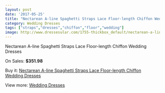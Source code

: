 ```yaml
---
layout: post
date: '2017-05-25'
title: "Nectarean A-line Spaghetti Straps Lace Floor-length Chiffon Wedding Dresses"
category: Wedding Dresses
tags: ["straps","dresses","chiffon","floor","wedding"]
image: http://www.dressesular.com/1755-thickbox_default/nectarean-a-line-spaghetti-straps-lace-floor-length-chiffon-wedding-dresses.jpg
---
```

Nectarean A-line Spaghetti Straps Lace Floor-length Chiffon Wedding Dresses

On Sales: **$351.98**
<a href="https://www.dressesular.com/wedding-dresses/637-nectarean-a-line-spaghetti-straps-lace-floor-length-chiffon-wedding-dresses.html"><amp-img layout="responsive" width="600" height="600" src="//www.dressesular.com/1755-thickbox_default/nectarean-a-line-spaghetti-straps-lace-floor-length-chiffon-wedding-dresses.jpg" alt="Nectarean A-line Spaghetti Straps Lace Floor-length Chiffon Wedding Dresses 0" /></a>
<a href="https://www.dressesular.com/wedding-dresses/637-nectarean-a-line-spaghetti-straps-lace-floor-length-chiffon-wedding-dresses.html"><amp-img layout="responsive" width="600" height="600" src="//www.dressesular.com/1756-thickbox_default/nectarean-a-line-spaghetti-straps-lace-floor-length-chiffon-wedding-dresses.jpg" alt="Nectarean A-line Spaghetti Straps Lace Floor-length Chiffon Wedding Dresses 1" /></a>

Buy it: [Nectarean A-line Spaghetti Straps Lace Floor-length Chiffon Wedding Dresses](https://www.dressesular.com/wedding-dresses/637-nectarean-a-line-spaghetti-straps-lace-floor-length-chiffon-wedding-dresses.html "Nectarean A-line Spaghetti Straps Lace Floor-length Chiffon Wedding Dresses")

View more: [Wedding Dresses](https://www.dressesular.com/3-wedding-dresses "Wedding Dresses")